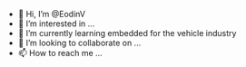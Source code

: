 - 👋 Hi, I’m @EodinV
- 👀 I’m interested in ...
- 🌱 I’m currently learning embedded for the vehicle industry
- 💞️ I’m looking to collaborate on ...
- 📫 How to reach me ...

<!---
EodinV/EodinV is a ✨ special ✨ repository because its `README.md` (this file) appears on your GitHub profile.
You can click the Preview link to take a look at your changes.
--->
